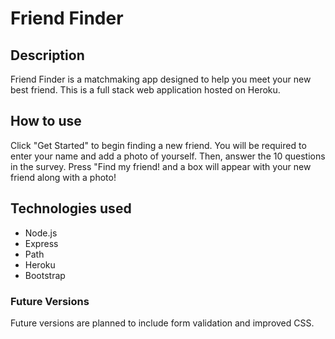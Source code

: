 # Friend Finder

## Description

Friend Finder is a matchmaking app designed to help you meet your new best friend.  This is a full stack web application hosted on Heroku.

## How to use

Click "Get Started" to begin finding a new friend.  You will be required to enter your name and add a photo of yourself.  Then, answer the 10 questions in the survey.  Press "Find my friend! and a box will appear with your new friend along with a photo!

## Technologies used

* Node.js
* Express
* Path
* Heroku
* Bootstrap

### Future Versions

Future versions are planned to include form validation and improved CSS.